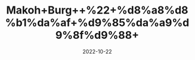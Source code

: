 ---
title: 'Makoh+Burg++%22+%d8%a8%d8%b1%da%af+%d9%85%da%a9%d9%8f%d9%88+'
date: '2022-10-22' 
metatag: '' 
inventory: '0' 
draft: false 
# meta description 
shortDescripton: '+Solanum+Nigrum+Leaves+%22+It+treats+pneumonia%2c+aching+teeth%2c+stomach+ache%2c+tonsillitis%2c+wing+worms%2c+pain%2c+inflammation+and+fever%2c+tumor%2c+inflammation.'
description: 'Herbs+%d8%ac%da%91%db%8c+%d8%a8%d9%88%d9%b9%db%8c'
longdescription: ''
featured: True
# product Price
price: '100.0'
# Product Short Description
shortDescription: '+Solanum+Nigrum+Leaves+%22+It+treats+pneumonia%2c+aching+teeth%2c+stomach+ache%2c+tonsillitis%2c+wing+worms%2c+pain%2c+inflammation+and+fever%2c+tumor%2c+inflammation.'
productID: 'E410C640-3126-ED11-9968-005056B3A416'
type: 'products'
category: 'Herbs+%d8%ac%da%91%db%8c+%d8%a8%d9%88%d9%b9%db%8c' 
thumnailproduct: 'https://eraconnect.blob.core.windows.net/product-images/aminsaddiquidawakhana/E410C640-3126-ED11-9968-005056B3A416.webp' 
images:
  - image: 'https://eraconnect.blob.core.windows.net/product-images/aminsaddiquidawakhana/E410C640-3126-ED11-9968-005056B3A416.webp'  
Variants:
---